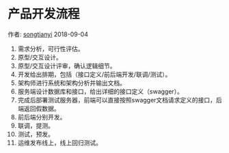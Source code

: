 # 产品开发流程

作者: [songtianyi](http://songtianyi.info) 2018-09-04

1. 需求分析，可行性评估。
2. 原型/交互设计。
3. 原型/交互设计评审，确认逻辑细节。
4. 开发给出排期，包括（接口定义/前后端开发/联调/测试）。
5. 架构师进行系统和架构分析并输出文档。
6. 服务端设计数据库和接口，给出详细的接口定义（swagger）。
7. 完成后部署测试服务器，前端可以直接按照swagger文档请求定义的接口，后端返回假数据。
8. 前后端分别开发。
9. 联调，提测。
10. 测试，预发。
11. 运维发布线上，线上回归测试。
